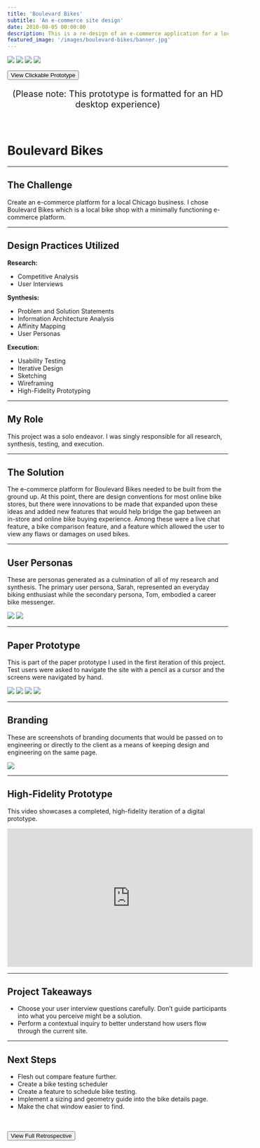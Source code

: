 ```yaml
---
title: 'Boulevard Bikes'
subtitle: 'An e-commerce site design'
date: 2010-08-05 00:00:00
description: This is a re-design of an e-commerce application for a local business.
featured_image: '/images/boulevard-bikes/banner.jpg'
---
```


<div class="gallery" data-columns="1" style="max-width: 900px;">
	<img src="/images/boulevard-bikes/high_fidelity/laptop_screen_1.png">
	<img src="/images/boulevard-bikes/high_fidelity/laptop_screen_2.png">
	<img src="/images/boulevard-bikes/high_fidelity/laptop_screen_3.png">
	<img src="/images/boulevard-bikes/high_fidelity/laptop_screen_4.png">	
</div>

<button onclick="window.location.href = 'https://invis.io/ADTLQQ73Q8W';" class="button button--large--centered">View Clickable Prototype</button>
<br>
<center><p style="font-size: 15pt;">(Please note: This prototype is formatted for an HD desktop experience)</p></center>
<br>

# Boulevard Bikes

---

## The Challenge

Create an e-commerce platform for a local Chicago business. I chose Boulevard Bikes which is a local bike shop with a minimally functioning e-commerce platform.

---
## Design Practices Utilized

**Research:**
* Competitive Analysis
* User Interviews

**Synthesis:**
* Problem and Solution Statements
* Information Architecture Analysis
* Affinity Mapping
* User Personas

**Execution:**
* Usability Testing
* Iterative Design
* Sketching
* Wireframing
* High-Fidelity Prototyping

---

## My Role

This project was a solo endeavor. I was singly responsible for all research, synthesis, testing, and execution.

---

## The Solution

The e-commerce platform for Boulevard Bikes needed to be built from the ground up. At this point, there are design conventions for most online bike stores, but there were innovations to be made that expanded upon these ideas and added new features that would help bridge the gap between an in-store and online bike buying experience. Among these were a live chat feature, a bike comparison feature, and a feature which allowed the user to view any flaws or damages on used bikes.

---

## User Personas

These are personas generated as a culmination of all of my research and synthesis. The primary user persona, Sarah, represented an everyday biking enthusiast while the secondary persona, Tom, embodied a career bike messenger.

<div class="gallery" data-columns="2">
	<img src="/images/boulevard-bikes/personas/persona-sarah.png">
	<img src="/images/boulevard-bikes/personas/persona-tom.png">
</div>

---

## Paper Prototype

This is part of the paper prototype I used in the first iteration of this project. Test users were asked to navigate the site with a pencil as a cursor and the screens were navigated by hand.

<div class="gallery" data-columns="2" style="max-width:600px;">
	<img src="/images/boulevard-bikes/sketches/sketch_1.JPG">
	<img src="/images/boulevard-bikes/sketches/sketch_2.JPG">
	<img src="/images/boulevard-bikes/sketches/sketch_4.JPG">
	<img src="/images/boulevard-bikes/sketches/sketch_3.JPG">	
</div>

---

## Branding

These are screenshots of branding documents that would be passed on to engineering or directly to the client as a means of keeping design and engineering on the same page.

![](/images/boulevard-bikes/branding/color_palette.png)

---

## High-Fidelity Prototype

This video showcases a completed, high-fidelity iteration of a digital prototype.

<iframe width="560" height="315" src="https://www.youtube.com/embed/ZG6rQP0lRm0" frameborder="0" allow="accelerometer; autoplay; encrypted-media; gyroscope; picture-in-picture" allowfullscreen></iframe>

---

## Project Takeaways

* Choose your user interview questions carefully. Don’t guide participants into what you perceive might be a solution.
* Perform a contextual inquiry to better understand how users flow through the current site.

---

## Next Steps

* Flesh out compare feature further.
* Create a bike testing scheduler
* Create a feature to schedule bike testing.
* Implement a sizing and geometry guide into the bike details page.
* Make the chat window easier to find.

<br><br>
<button onclick="window.location.href = '/retrospectives/boulevard_bikes_retrospective.pdf';" class="button button--large--centered">View Full Retrospective</button>